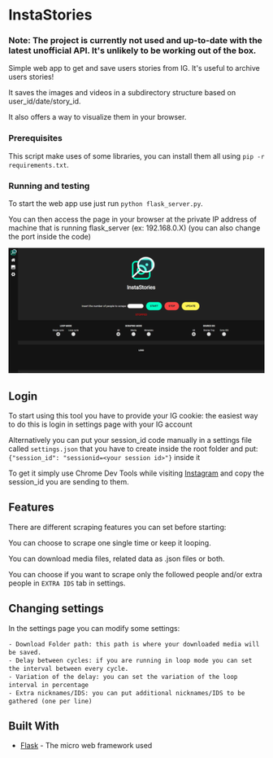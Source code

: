 # InstaStories

### Note: The project is currently not used and up-to-date with the latest unofficial API. It's unlikely to be working out of the box.

Simple web app to get and save users stories from IG.
It's useful to archive users stories!  

It saves the images and videos in a subdirectory structure based on user_id/date/story_id.

It also offers a way to visualize them in your browser.

### Prerequisites
This script make uses of some libraries, you can install them all using ```pip -r requirements.txt```.

### Running and testing
To start the web app use just run ```python flask_server.py```.

You can then access the page in your browser at the private IP address of machine that is running flask_server (ex: 192.168.0.X) (you can also change the port inside the code)

![Index page screenshot](/screenshots/index.png "Index page")

## Login
To start using this tool you have to provide your IG cookie: the easiest way to do this is login in settings page with your IG account

Alternatively you can put your session_id code manually in a settings file called ```settings.json``` that you have to create inside the root folder and put:
```{"session_id": "sessionid=<your session id>"}``` inside it

To get it simply use Chrome Dev Tools while visiting [Instagram](instagram.com) and copy the session_id you are sending to them.

## Features
There are different scraping features you can set before starting: 

You can choose to scrape one single time or keep it looping.

You can download media files, related data as .json files or both.

You can choose if you want to scrape only the followed people and/or extra people in ```EXTRA IDS``` tab in settings.

## Changing settings
In the settings page you can modify some settings:

    - Download Folder path: this path is where your downloaded media will be saved.
    - Delay between cycles: if you are running in loop mode you can set the interval between every cycle.
    - Variation of the delay: you can set the variation of the loop interval in percentage
    - Extra nicknames/IDS: you can put additional nicknames/IDS to be gathered (one per line)

## Built With

* [Flask](https://flask.palletsprojects.com/en/1.1.x/) - The micro web framework used
